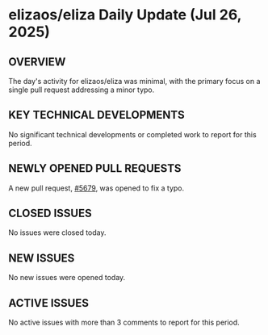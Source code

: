 # elizaos/eliza Daily Update (Jul 26, 2025)
## OVERVIEW 
The day's activity for elizaos/eliza was minimal, with the primary focus on a single pull request addressing a minor typo.

## KEY TECHNICAL DEVELOPMENTS

No significant technical developments or completed work to report for this period.

## NEWLY OPENED PULL REQUESTS
A new pull request, [#5679](https://github.com/elizaos/eliza/pull/5679), was opened to fix a typo.

## CLOSED ISSUES

No issues were closed today.

## NEW ISSUES

No new issues were opened today.

## ACTIVE ISSUES

No active issues with more than 3 comments to report for this period.